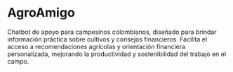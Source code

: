 # AgroAmigo
Chatbot de apoyo para campesinos colombianos, diseñado para brindar información práctica sobre cultivos y consejos financieros. Facilita el acceso a recomendaciones agrícolas y orientación financiera personalizada, mejorando la productividad y sostenibilidad del trabajo en el campo.
